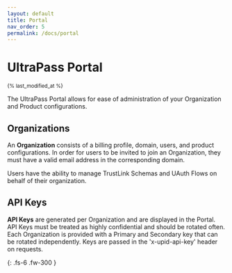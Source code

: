 ```yaml
---
layout: default
title: Portal
nav_order: 5
permalink: /docs/portal
---
```


# UltraPass Portal
<sub>{% last_modified_at %}</sub>

The UltraPass Portal allows for ease of administration of your Organization and Product configurations.

## Organizations

An <b>Organization</b> consists of a billing profile, domain, users, and product configurations. In order for users to be invited to join an Organization, they must have a valid email address in the corresponding domain.

Users have the ability to manage TrustLink Schemas and UAuth Flows on behalf of their organization. 

## API Keys

<b>API Keys</b> are generated per Organization and are displayed in the Portal. API Keys must be treated as highly confidential and should be rotated often. Each Organization is provided with a Primary and Secondary key that can be rotated independently. Keys are passed in the 'x-upid-api-key' header on requests.

{: .fs-6 .fw-300 }